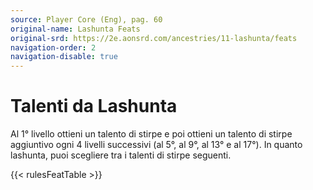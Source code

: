 ```yaml
---
source: Player Core (Eng), pag. 60
original-name: Lashunta Feats
original-srd: https://2e.aonsrd.com/ancestries/11-lashunta/feats
navigation-order: 2
navigation-disable: true
---
```


# Talenti da Lashunta

Al 1° livello ottieni un talento di stirpe e poi ottieni un talento di stirpe
aggiuntivo ogni 4 livelli successivi (al 5°, al 9°, al 13° e al 17°). In quanto
lashunta, puoi scegliere tra i talenti di stirpe seguenti.

{{< rulesFeatTable >}}
